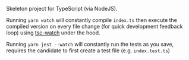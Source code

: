 Skeleton project for TypeScript (via NodeJS).

Running `yarn watch` will constantly compile `index.ts` then execute the compiled version on every file change (for quick development feedback loop) using [tsc-watch](https://www.npmjs.com/package/tsc-watch) under the hood.

Running `yarn jest --watch` will constantly run the tests as you save, requires the candidate to first create a test file (e.g. `index.test.ts`)
